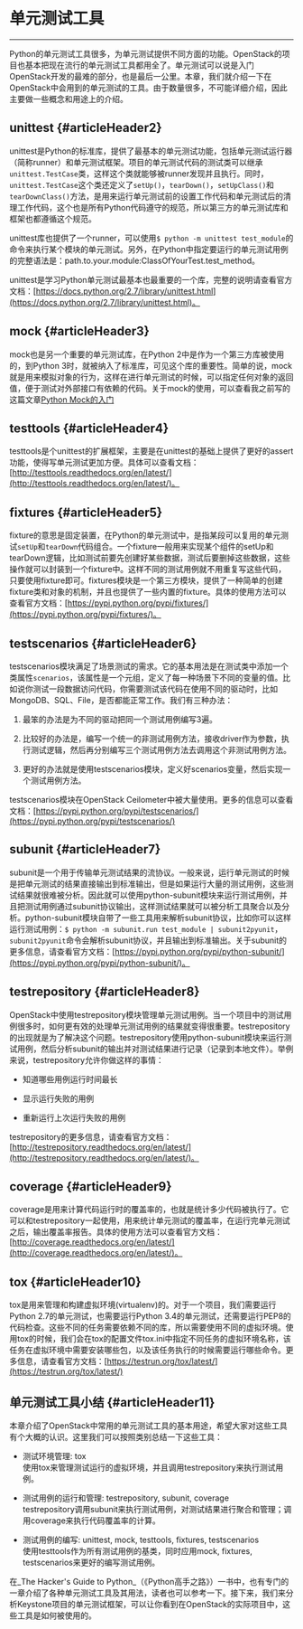# 单元测试工具

---

Python的单元测试工具很多，为单元测试提供不同方面的功能。OpenStack的项目也基本把现在流行的单元测试工具都用全了。单元测试可以说是入门OpenStack开发的最难的部分，也是最后一公里。本章，我们就介绍一下在OpenStack中会用到的单元测试的工具。由于数量很多，不可能详细介绍，因此主要做一些概念和用途上的介绍。

## unittest {#articleHeader2}

unittest是Python的标准库，提供了最基本的单元测试功能，包括单元测试运行器（简称runner）和单元测试框架。项目的单元测试代码的测试类可以继承`unittest.TestCase`类，这样这个类就能够被runner发现并且执行。同时，`unittest.TestCase`这个类还定义了`setUp()`，`tearDown()`，`setUpClass()`和`tearDownClass()`方法，是用来运行单元测试前的设置工作代码和单元测试后的清理工作代码，这个也是所有Python代码遵守的规范，所以第三方的单元测试库和框架也都遵循这个规范。

unittest库也提供了一个runner，可以使用`$ python -m unittest test_module`的命令来执行某个模块的单元测试。另外，在Python中指定要运行的单元测试用例的完整语法是：path.to.your.module:ClassOfYourTest.test\_method。

unittest是学习Python单元测试最基本也最重要的一个库，完整的说明请查看官方文档：[https://docs.python.org/2.7/library/unittest.html](https://docs.python.org/2.7/library/unittest.html)。

## mock {#articleHeader3}

mock也是另一个重要的单元测试库，在Python 2中是作为一个第三方库被使用的，到Python 3时，就被纳入了标准库，可见这个库的重要性。简单的说，mock就是用来模拟对象的行为，这样在进行单元测试的时候，可以指定任何对象的返回值，便于测试对外部接口有依赖的代码。关于mock的使用，可以查看我之前写的这篇文章[Python Mock的入门](https://segmentfault.com/a/1190000002965620)

## testtools {#articleHeader4}

testtools是个unittest的扩展框架，主要是在unittest的基础上提供了更好的assert功能，使得写单元测试更加方便。具体可以查看文档：[http://testtools.readthedocs.org/en/latest/](http://testtools.readthedocs.org/en/latest/)。

## fixtures {#articleHeader5}

fixture的意思是固定装置，在Python的单元测试中，是指某段可以复用的单元测试`setUp`和`tearDown`代码组合。一个fixture一般用来实现某个组件的setUp和tearDown逻辑，比如测试前要先创建好某些数据，测试后要删掉这些数据，这些操作就可以封装到一个fixture中。这样不同的测试用例就不用重复写这些代码，只要使用fixture即可。fixtures模块是一个第三方模块，提供了一种简单的创建fixture类和对象的机制，并且也提供了一些内置的fixture。具体的使用方法可以查看官方文档：[https://pypi.python.org/pypi/fixtures/](https://pypi.python.org/pypi/fixtures/)。

## testscenarios {#articleHeader6}

testscenarios模块满足了场景测试的需求。它的基本用法是在测试类中添加一个类属性`scenarios`，该属性是一个元组，定义了每一种场景下不同的变量的值。比如说你测试一段数据访问代码，你需要测试该代码在使用不同的驱动时，比如MongoDB、SQL、File，是否都能正常工作。我们有三种办法：

1. 最笨的办法是为不同的驱动把同一个测试用例编写3遍。

2. 比较好的办法是，编写一个统一的非测试用例方法，接收driver作为参数，执行测试逻辑，然后再分别编写三个测试用例方法去调用这个非测试用例方法。

3. 更好的办法就是使用testscenarios模块，定义好scenarios变量，然后实现一个测试用例方法。

testscenarios模块在OpenStack Ceilometer中被大量使用。更多的信息可以查看文档：[https://pypi.python.org/pypi/testscenarios/](https://pypi.python.org/pypi/testscenarios/)

## subunit {#articleHeader7}

subunit是一个用于传输单元测试结果的流协议。一般来说，运行单元测试的时候是把单元测试的结果直接输出到标准输出，但是如果运行大量的测试用例，这些测试结果就很难被分析。因此就可以使用python-subunit模块来运行测试用例，并且把测试用例通过subunit协议输出，这样测试结果就可以被分析工具聚合以及分析。python-subunit模块自带了一些工具用来解析subunit协议，比如你可以这样运行测试用例：`$ python -m subunit.run test_module | subunit2pyunit`，`subunit2pyunit`命令会解析subunit协议，并且输出到标准输出。关于subunit的更多信息，请查看官方文档：[https://pypi.python.org/pypi/python-subunit/](https://pypi.python.org/pypi/python-subunit/)。

## testrepository {#articleHeader8}

OpenStack中使用testrepository模块管理单元测试用例。当一个项目中的测试用例很多时，如何更有效的处理单元测试用例的结果就变得很重要。testrepository的出现就是为了解决这个问题。testrepository使用python-subunit模块来运行测试用例，然后分析subunit的输出并对测试结果进行记录（记录到本地文件）。举例来说，testrepository允许你做这样的事情：

* 知道哪些用例运行时间最长

* 显示运行失败的用例

* 重新运行上次运行失败的用例

testrepository的更多信息，请查看官方文档：[http://testrepository.readthedocs.org/en/latest/](http://testrepository.readthedocs.org/en/latest/)。

## coverage {#articleHeader9}

coverage是用来计算代码运行时的覆盖率的，也就是统计多少代码被执行了。它可以和testrepository一起使用，用来统计单元测试的覆盖率，在运行完单元测试之后，输出覆盖率报告。具体的使用方法可以查看官方文档：[http://coverage.readthedocs.org/en/latest/](http://coverage.readthedocs.org/en/latest/)。

## tox {#articleHeader10}

tox是用来管理和构建虚拟环境\(virtualenv\)的。对于一个项目，我们需要运行Python 2.7的单元测试，也需要运行Python 3.4的单元测试，还需要运行PEP8的代码检查。这些不同的任务需要依赖不同的库，所以需要使用不同的虚拟环境。使用tox的时候，我们会在tox的配置文件tox.ini中指定不同任务的虚拟环境名称，该任务在虚拟环境中需要安装哪些包，以及该任务执行的时候需要运行哪些命令。更多信息，请查看官方文档：[https://testrun.org/tox/latest/](https://testrun.org/tox/latest/)

## 单元测试工具小结 {#articleHeader11}

本章介绍了OpenStack中常用的单元测试工具的基本用途，希望大家对这些工具有个大概的认识。这里我们可以按照类别总结一下这些工具：

* 测试环境管理: tox  
  使用tox来管理测试运行的虚拟环境，并且调用testrepository来执行测试用例。

* 测试用例的运行和管理: testrepository, subunit, coverage  
  testrepository调用subunit来执行测试用例，对测试结果进行聚合和管理；调用coverage来执行代码覆盖率的计算。

* 测试用例的编写: unittest, mock, testtools, fixtures, testscenarios  
  使用testtools作为所有测试用例的基类，同时应用mock, fixtures, testscenarios来更好的编写测试用例。

在_The Hacker's Guide to Python_（《Python高手之路》）一书中，也有专门的一章介绍了各种单元测试工具及其用法，读者也可以参考一下。接下来，我们来分析Keystone项目的单元测试框架，可以让你看到在OpenStack的实际项目中，这些工具是如何被使用的。